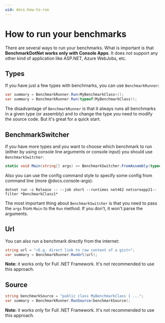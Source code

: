 ```yaml
---
uid: docs.how-to-run
---
```


# How to run your benchmarks

There are several ways to run your benchmarks. What is important is that **BenchmarkDotNet works only with Console Apps**. It does not support any other kind of application like ASP.NET, Azure WebJobs, etc.

## Types

If you have just a few types with benchmarks, you can use `BenchmarkRunner`:

```cs
var summary = BenchmarkRunner.Run<MyBenchmarkClass>();
var summary = BenchmarkRunner.Run(typeof(MyBenchmarkClass));
```

The disadvantage of `BenchmarkRunner` is that it always runs all benchmarks in a given type (or assembly) and to change the type you need to modify the source code. But it's great for a quick start.

## BenchmarkSwitcher

If you have more types and you want to choose which benchmark to run (either by using console line arguments or console input) you should use `BenchmarkSwitcher`:

```cs
static void Main(string[] args) => BenchmarkSwitcher.FromAssembly(typeof(Program).Assembly).Run(args);
```

Also you can use the config command style to specify some config from command line (more @docs.console-args):

```log
dotnet run -c Release -- --job short --runtimes net462 netcoreapp21--filter *BenchmarkClass1*
```

The most important thing about `BenchmarkSwitcher` is that you need to pass the `args` from `Main` to the `Run` method. If you don't, it won't parse the arguments.


## Url

You can also run a benchmark directly from the internet:

```cs
string url = "<E.g. direct link to raw content of a gist>";
var summary = BenchmarkRunner.RunUrl(url);
```

**Note:** it works only for Full .NET Framework. It's not recommended to use this approach.

## Source

```cs
string benchmarkSource = "public class MyBenchmarkClass { ...";
var summary = BenchmarkRunner.RunSource(benchmarkSource);
```

**Note:** it works only for Full .NET Framework. It's not recommended to use this approach.




